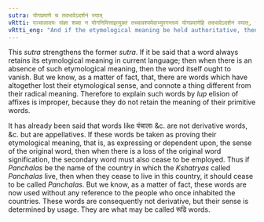 ```yaml
---
sutra: योगप्रमाणे च तदभावेऽदर्शनं स्यात्
vRtti: पञ्चालादयः संज्ञा शब्दा न योगनिमित्ताइत्युक्तं तच्चावश्यमेवाभ्युपगन्तव्यं योगप्रमाणेहि तदभावेऽदर्शनं स्यात्, यदि पञ्चालादि शब्दो योगस्य प्रमाणं योगस्य वाचकः स्यात् ततस्तदभावेऽदर्शनमप्रयोगः स्यात् ॥
vRtti_eng: "And if the etymological meaning be held authoritative, then when such meaning is absent, the word also should vanish."
---
```

This _sutra_ strengthens the former _sutra_. If it be said that a word always retains its etymological meaning in current language; then when there is an absence of such etymological meaning, then the word itself ought to vanish. But we know, as a matter of fact, that, there are words which have altogether lost their etymological sense, and connote a thing different from their radical meaning. Therefore to explain such words by _lup_ elision of affixes is improper, because they do not retain the meaning of their primitive words.

It has already been said that words like पंचालाः &c. are not derivative words, &c. but are appellatives. If these words be taken as proving their etymological meaning, that is, as expressing or dependent upon, the sense of the original word, then when there is a loss of the original word signification, the secondary word must also cease to be employed. Thus if _Panchalas_ be the name of the country in which the _Kshatryas_ called _Panchalas_ live, then when they cease to live in this country, it should cease to be called _Panchalas_. But we know, as a matter of fact, these words are now used without any reference to the people who once inhabited the countries. These words are consequently not derivative, but their sense is determined by usage. They are what may be called रूढि words.

